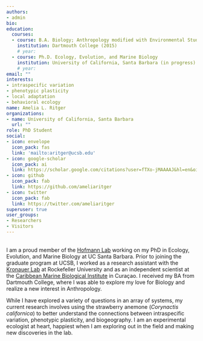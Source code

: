 ```yaml
---
authors:
- admin
bio:
education:
  courses:
  - course: B.A. Biology; Anthropology modified with Environmental Studies
    institution: Dartmouth College (2015)
    # year:
  - course: Ph.D. Ecology, Evolution, and Marine Biology
    institution: University of California, Santa Barbara (in progress)
    # year:
email: ""
interests:
- intraspecific variation
- phenotypic plasticity
- local adaptation
- behavioral ecology
name: Amelia L. Ritger
organizations:
- name: University of California, Santa Barbara
  url: ""
role: PhD Student
social:
- icon: envelope
  icon_pack: fas
  link: 'mailto:aritger@ucsb.edu'
- icon: google-scholar
  icon_pack: ai
  link: https://scholar.google.com/citations?user=fTXo-jMAAAAJ&hl=en&oi=ao
- icon: github
  icon_pack: fab
  link: https://github.com/ameliaritger
- icon: twitter
  icon_pack: fab
  link: https://twitter.com/ameliaritger
superuser: true
user_groups:
- Researchers
- Visitors
---
```


<br />
I am a proud member of the <a href="http://www.hofmannlab.com/" target="_blank">Hofmann Lab</a> working on my PhD in Ecology, Evolution, and Marine Biology at UC Santa Barbara. Prior to joining the graduate program at UCSB, I worked as a research assistant with the 
<a href="https://www.rockefeller.edu/research/2280-kronauer-laboratory/" target="_blank">Kronauer Lab</a> at Rockefeller University and as an independent scientist at the <a href="http://www.researchstationcarmabi.org/" target="_blank">Caribbean Marine Biological Institute</a>
in Curaçao. I received my BA from Dartmouth College, where I was able to explore my love for Biology and realize a new interest in Anthropology.

While I have explored a variety of questions in an array of systems, my current research involves using the strawberry anemone (*Corynactis californica*) to better understand the connections between intraspecific variation, phenotypic plasticity, and biogeography. I am an experimental ecologist at heart, happiest when I am exploring out in the field and making new discoveries in the lab.